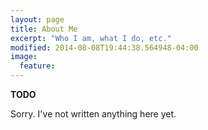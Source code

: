 ```yaml
---
layout: page
title: About Me
excerpt: "Who I am, what I do, etc."
modified: 2014-08-08T19:44:38.564948-04:00
image:
  feature:
---
```


**TODO**

Sorry. I've not written anything here yet.
